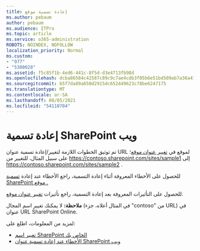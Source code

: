 ```yaml
---
title: إعادة تسمية موقع
ms.author: pebaum
author: pebaum
ms.audience: ITPro
ms.topic: article
ms.service: o365-administration
ROBOTS: NOINDEX, NOFOLLOW
localization_priority: Normal
ms.custom:
- "977"
- "5300028"
ms.assetid: f5c85f1b-4ed6-441c-8f5d-d3e4713fb98d
ms.openlocfilehash: dcba86584c42587c89c9c7ae4cdb3f05b6e51bd509ab7a36a41de2ac00f8f391
ms.sourcegitcommit: b5f7da89a650d2915dc652449623c78be6247175
ms.translationtype: MT
ms.contentlocale: ar-SA
ms.lasthandoff: 08/05/2021
ms.locfileid: "54110704"
---
```

# <a name="rename-a-sharepoint-site"></a>إعادة تسمية SharePoint ويب

تم توثيق الخطوات اللازمة لتغيير/إعادة تسمية عنوان URL لموقع في [تغيير عنوان موقع](https://docs.microsoft.com/sharepoint/change-site-address)؛ على سبيل المثال، للتغيير من https://contoso.sharepoint.com/sites/sample1 إلى https://contoso.sharepoint.com/sites/sample2 .

للحصول على الأخطاء المعروفة أثناء إعادة التسمية، راجع الأخطاء عند إعادة [تسمية SharePoint موقع .](https://support.office.com/article/errors-when-you-rename-a-sharepoint-site-address-165b7c11-1325-4813-b160-ecbe87bc1a86)

للحصول على التأثيرات المعروفة بعد إعادة التسمية، راجع تأثيرات [تغيير عنوان موقع](https://docs.microsoft.com/sharepoint/change-site-address#effects-of-changing-a-site-address).

**ملاحظة:** لا يمكنك تغيير اسم المجال (في المثال أعلاه، جزء "contoso" من URL) في عنوان URL SharePoint Online. 

لمزيد من المعلومات، اطلع على:

- [تغيير اسم SharePoint الخاص بك](https://go.microsoft.com/fwlink/?Linkid=2018696)
- [الأخطاء عند إعادة تسمية عنوان SharePoint ويب](https://support.office.com/article/errors-when-you-rename-a-sharepoint-site-address-165b7c11-1325-4813-b160-ecbe87bc1a86)
